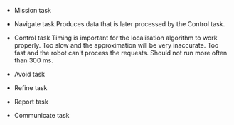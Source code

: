 * Mission task
  
* Navigate task
  Produces data that is later processed by the Control task.
* Control task
  Timing is important for the localisation algorithm to work properly. Too slow and the approximation will be very inaccurate. Too fast and the robot can't process the requests. Should not run more often than 300 ms.
* Avoid task
* Refine task
* Report task
* Communicate task
